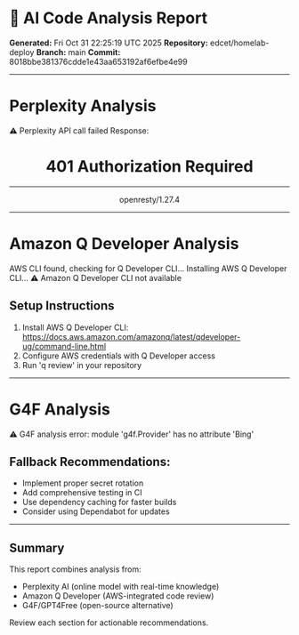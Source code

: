 # 🤖 AI Code Analysis Report

**Generated:** Fri Oct 31 22:25:19 UTC 2025
**Repository:** edcet/homelab-deploy
**Branch:** main
**Commit:** 8018bbe381376cdde1e43aa653192af6efbe4e99

---

# Perplexity Analysis
⚠️ Perplexity API call failed
Response: <html>
<head><title>401 Authorization Required</title></head>
<body>
<center><h1>401 Authorization Required</h1></center>
<hr><center>openresty/1.27.4</center>
<script>(function(){function c(){var b=a.contentDocument||a.contentWindow.document;if(b){var d=b.createElement('script');d.innerHTML="window.__CF$cv$params={r:'997691479d1f72ea',t:'MTc2MTk0OTUxOC4wMDAwMDA='};var a=document.createElement('script');a.nonce='';a.src='/cdn-cgi/challenge-platform/scripts/jsd/main.js';document.getElementsByTagName('head')[0].appendChild(a);";b.getElementsByTagName('head')[0].appendChild(d)}}if(document.body){var a=document.createElement('iframe');a.height=1;a.width=1;a.style.position='absolute';a.style.top=0;a.style.left=0;a.style.border='none';a.style.visibility='hidden';document.body.appendChild(a);if('loading'!==document.readyState)c();else if(window.addEventListener)document.addEventListener('DOMContentLoaded',c);else{var e=document.onreadystatechange||function(){};document.onreadystatechange=function(b){e(b);'loading'!==document.readyState&&(document.onreadystatechange=e,c())}}}})();</script></body>
</html>

---

# Amazon Q Developer Analysis
AWS CLI found, checking for Q Developer CLI...
Installing AWS Q Developer CLI...
⚠️ Amazon Q Developer CLI not available

## Setup Instructions
1. Install AWS Q Developer CLI: https://docs.aws.amazon.com/amazonq/latest/qdeveloper-ug/command-line.html
2. Configure AWS credentials with Q Developer access
3. Run 'q review' in your repository

---

# G4F Analysis
⚠️ G4F analysis error: module 'g4f.Provider' has no attribute 'Bing'

## Fallback Recommendations:
- Implement proper secret rotation
- Add comprehensive testing in CI
- Use dependency caching for faster builds
- Consider using Dependabot for updates

---

## Summary
This report combines analysis from:
- Perplexity AI (online model with real-time knowledge)
- Amazon Q Developer (AWS-integrated code review)
- G4F/GPT4Free (open-source alternative)

Review each section for actionable recommendations.
